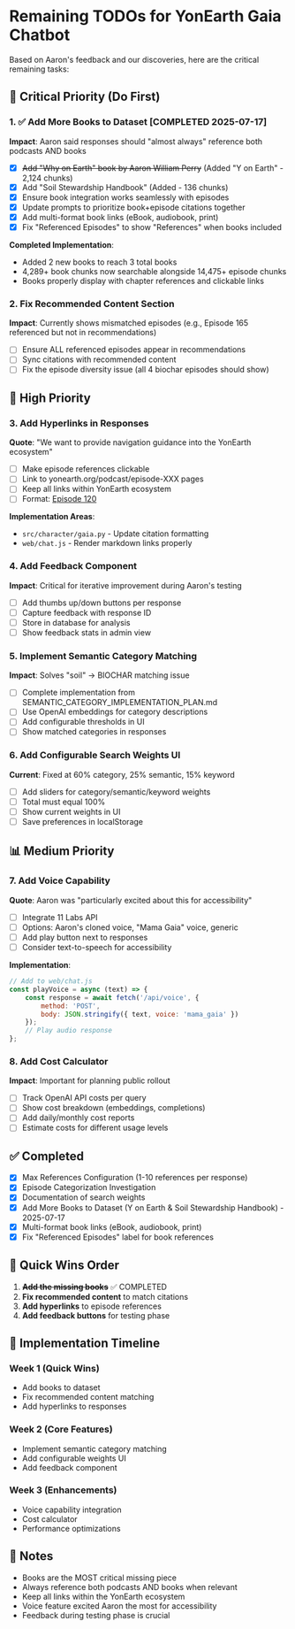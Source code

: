 # Remaining TODOs for YonEarth Gaia Chatbot

Based on Aaron's feedback and our discoveries, here are the critical remaining tasks:

## 🚨 Critical Priority (Do First)

### 1. ✅ Add More Books to Dataset [COMPLETED 2025-07-17]
**Impact**: Aaron said responses should "almost always" reference both podcasts AND books

- [x] ~~Add "Why on Earth" book by Aaron William Perry~~ (Added "Y on Earth" - 2,124 chunks)
- [x] Add "Soil Stewardship Handbook" (Added - 136 chunks)
- [x] Ensure book integration works seamlessly with episodes
- [x] Update prompts to prioritize book+episode citations together
- [x] Add multi-format book links (eBook, audiobook, print)
- [x] Fix "Referenced Episodes" to show "References" when books included

**Completed Implementation**:
- Added 2 new books to reach 3 total books
- 4,289+ book chunks now searchable alongside 14,475+ episode chunks
- Books properly display with chapter references and clickable links

### 2. Fix Recommended Content Section
**Impact**: Currently shows mismatched episodes (e.g., Episode 165 referenced but not in recommendations)

- [ ] Ensure ALL referenced episodes appear in recommendations
- [ ] Sync citations with recommended content
- [ ] Fix the episode diversity issue (all 4 biochar episodes should show)

## 🔧 High Priority

### 3. Add Hyperlinks in Responses
**Quote**: "We want to provide navigation guidance into the YonEarth ecosystem"

- [ ] Make episode references clickable
- [ ] Link to yonearth.org/podcast/episode-XXX pages
- [ ] Keep all links within YonEarth ecosystem
- [ ] Format: [Episode 120](https://yonearth.org/podcast/episode-120...)

**Implementation Areas**:
- `src/character/gaia.py` - Update citation formatting
- `web/chat.js` - Render markdown links properly

### 4. Add Feedback Component
**Impact**: Critical for iterative improvement during Aaron's testing

- [ ] Add thumbs up/down buttons per response
- [ ] Capture feedback with response ID
- [ ] Store in database for analysis
- [ ] Show feedback stats in admin view

### 5. Implement Semantic Category Matching
**Impact**: Solves "soil" → BIOCHAR matching issue

- [ ] Complete implementation from SEMANTIC_CATEGORY_IMPLEMENTATION_PLAN.md
- [ ] Use OpenAI embeddings for category descriptions
- [ ] Add configurable thresholds in UI
- [ ] Show matched categories in responses

### 6. Add Configurable Search Weights UI
**Current**: Fixed at 60% category, 25% semantic, 15% keyword

- [ ] Add sliders for category/semantic/keyword weights
- [ ] Total must equal 100%
- [ ] Show current weights in UI
- [ ] Save preferences in localStorage

## 📊 Medium Priority

### 7. Add Voice Capability
**Quote**: Aaron was "particularly excited about this for accessibility"

- [ ] Integrate 11 Labs API
- [ ] Options: Aaron's cloned voice, "Mama Gaia" voice, generic
- [ ] Add play button next to responses
- [ ] Consider text-to-speech for accessibility

**Implementation**:
```javascript
// Add to web/chat.js
const playVoice = async (text) => {
    const response = await fetch('/api/voice', {
        method: 'POST',
        body: JSON.stringify({ text, voice: 'mama_gaia' })
    });
    // Play audio response
};
```

### 8. Add Cost Calculator
**Impact**: Important for planning public rollout

- [ ] Track OpenAI API costs per query
- [ ] Show cost breakdown (embeddings, completions)
- [ ] Add daily/monthly cost reports
- [ ] Estimate costs for different usage levels

## ✅ Completed

- [x] Max References Configuration (1-10 references per response)
- [x] Episode Categorization Investigation
- [x] Documentation of search weights
- [x] Add More Books to Dataset (Y on Earth & Soil Stewardship Handbook) - 2025-07-17
- [x] Multi-format book links (eBook, audiobook, print)
- [x] Fix "Referenced Episodes" label for book references

## 📝 Quick Wins Order

1. ~~**Add the missing books**~~ ✅ COMPLETED
2. **Fix recommended content** to match citations
3. **Add hyperlinks** to episode references  
4. **Add feedback buttons** for testing phase

## 🚀 Implementation Timeline

### Week 1 (Quick Wins)
- Add books to dataset
- Fix recommended content matching
- Add hyperlinks to responses

### Week 2 (Core Features)
- Implement semantic category matching
- Add configurable weights UI
- Add feedback component

### Week 3 (Enhancements)
- Voice capability integration
- Cost calculator
- Performance optimizations

## 📌 Notes

- Books are the MOST critical missing piece
- Always reference both podcasts AND books when relevant
- Keep all links within the YonEarth ecosystem
- Voice feature excited Aaron the most for accessibility
- Feedback during testing phase is crucial